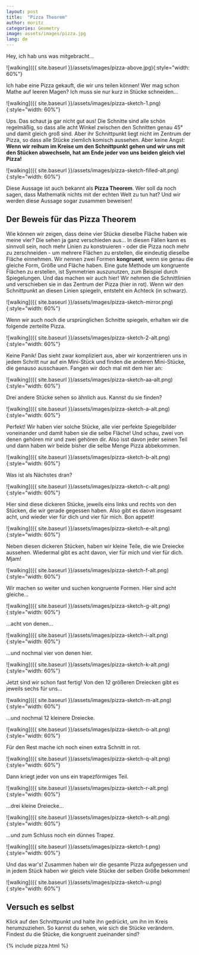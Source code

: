 ```yaml
---
layout: post
title:  "Pizza Theorem"
author: moritz
categories: Geometry
image: assets/images/pizza.jpg
lang: de
---
```

Hey, ich hab uns was mitgebracht…

![walking]({{ site.baseurl }}/assets/images/pizza-above.jpg){:style="width: 60%"}

Ich habe eine Pizza gekauft, die wir uns teilen können! Wer mag schon Mathe auf leeren Magen? Ich muss sie nur kurz in Stücke schneiden...

![walking]({{ site.baseurl }}/assets/images/pizza-sketch-1.png){:style="width: 60%"}

Ups. Das schaut ja gar nicht gut aus! Die Schnitte sind alle schön regelmäßig, so dass alle acht Winkel zwischen den Schnitten genau 45° und damit gleich groß sind. Aber ihr Schnittpunkt liegt nicht im Zentrum der Pizza, so dass alle Stücke ziemlich komisch aussehen. Aber keine Angst: **Wenn wir reihum im Kreise um den Schnittpunkt gehen und wir uns mit den Stücken abwechseln, hat am Ende jeder von uns beiden gleich viel Pizza!**

![walking]({{ site.baseurl }}/assets/images/pizza-sketch-filled-alt.png){:style="width: 60%"}

Diese Aussage ist auch bekannt als **Pizza Theorem**. Wer soll da noch sagen, dass Mathematik nichts mit der echten Welt zu tun hat? Und wir werden diese Aussage sogar zusammen beweisen!

## Der Beweis für das Pizza Theorem

Wie können wir zeigen, dass deine vier Stücke dieselbe Fläche haben wie meine vier? Die sehen ja ganz verschieden aus... In diesen Fällen kann es sinnvoll sein, noch mehr Linien zu konstruieren - oder die Pizza noch mehr zu zerschneiden - um mehrere Flächen zu erstellen, die eindeutig dieselbe Fläche einnehmen. Wir nennen zwei Formen **kongruent**, wenn sie genau die gleiche Form, Größe und Fläche haben. Eine gute Methode um kongruente Flächen zu erstellen, ist Symmetrien auszunutzen, zum Beispiel durch Spiegelungen. Und das machen wir auch hier! Wir nehmen die Schnittlinien und verschieben sie in das Zentrum der Pizza (hier in rot). Wenn wir den Schnittpunkt an diesen Linien spiegeln, entsteht ein Achteck (in schwarz).

![walking]({{ site.baseurl }}/assets/images/pizza-sketch-mirror.png){:style="width: 60%"}

Wenn wir auch noch die ursprünglichen Schnitte spiegeln, erhalten wir die folgende zerteilte Pizza.

![walking]({{ site.baseurl }}/assets/images/pizza-sketch-2-alt.png){:style="width: 60%"}

Keine Panik! Das sieht zwar kompliziert aus, aber wir konzentrieren uns in jedem Schritt nur auf ein Mini-Stück und finden die anderen Mini-Stücke, die genauso ausschauen. Fangen wir doch mal mit dem hier an:

![walking]({{ site.baseurl }}/assets/images/pizza-sketch-aa-alt.png){:style="width: 60%"}

Drei andere Stücke sehen so ähnlich aus. Kannst du sie finden?

![walking]({{ site.baseurl }}/assets/images/pizza-sketch-a-alt.png){:style="width: 60%"}

Perfekt! Wir haben vier solche Stücke, alle vier perfekte Spiegelbilder voneinander und damit haben sie die selbe Fläche! Und schau, zwei von denen gehören mir und zwei gehören dir. Also isst davon jeder seinen Teil und dann haben wir beide bisher die selbe Menge Pizza abbekommen.

![walking]({{ site.baseurl }}/assets/images/pizza-sketch-b-alt.png){:style="width: 60%"}

Was ist als Nächstes dran?

![walking]({{ site.baseurl }}/assets/images/pizza-sketch-c-alt.png){:style="width: 60%"}

Hier sind diese dickeren Stücke, jeweils eins links und rechts von den Stücken, die wir gerade gegessen haben. Also gibt es daovn insgesamt acht, und wieder vier für dich und vier für mich. Bon appetit!

![walking]({{ site.baseurl }}/assets/images/pizza-sketch-e-alt.png){:style="width: 60%"}

Neben diesen dickeren Stücken, haben wir kleine Teile, die wie Dreiecke aussehen. Wiedermal gibt es acht davon, vier für mich und vier für dich. Mjam!

![walking]({{ site.baseurl }}/assets/images/pizza-sketch-f-alt.png){:style="width: 60%"}

Wir machen so weiter und suchen kongruente Formen. Hier sind acht gleiche...

![walking]({{ site.baseurl }}/assets/images/pizza-sketch-g-alt.png){:style="width: 60%"}

…acht von denen...

![walking]({{ site.baseurl }}/assets/images/pizza-sketch-i-alt.png){:style="width: 60%"}

…und nochmal vier von denen hier.

![walking]({{ site.baseurl }}/assets/images/pizza-sketch-k-alt.png){:style="width: 60%"}

Jetzt sind wir schon fast fertig! Von den 12 größeren Dreiecken gibt es jeweils sechs für uns...

![walking]({{ site.baseurl }}/assets/images/pizza-sketch-m-alt.png){:style="width: 60%"}

…und nochmal 12 kleinere Dreiecke.

![walking]({{ site.baseurl }}/assets/images/pizza-sketch-o-alt.png){:style="width: 60%"}

Für den Rest mache ich noch einen extra Schnitt in rot.

![walking]({{ site.baseurl }}/assets/images/pizza-sketch-q-alt.png){:style="width: 60%"}

Dann kriegt jeder von uns ein trapezförmiges Teil.

![walking]({{ site.baseurl }}/assets/images/pizza-sketch-r-alt.png){:style="width: 60%"}

…drei kleine Dreiecke...

![walking]({{ site.baseurl }}/assets/images/pizza-sketch-s-alt.png){:style="width: 60%"}

…und zum Schluss noch ein dünnes Trapez.

![walking]({{ site.baseurl }}/assets/images/pizza-sketch-t.png){:style="width: 60%"}

Und das war's! Zusammen haben wir die gesamte Pizza aufgegessen und in jedem Stück haben wir gleich viele Stücke der selben Größe bekommen!

![walking]({{ site.baseurl }}/assets/images/pizza-sketch-u.png){:style="width: 60%"}

## Versuch es selbst
Klick auf den Schnittpunkt und halte ihn gedrückt, um ihn im Kreis herumzuziehen. So kannst du sehen, wie sich die Stücke verändern. Findest du die Stücke, die kongruent zueinander sind?

{% include pizza.html %}